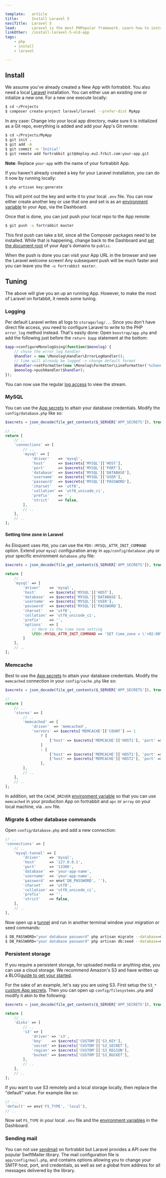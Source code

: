 ```yaml
---

template:   article
title:      Install Laravel 5
naviTitle:  Laravel 5
lead:       Laravel is the most PHPopular framework. Learn how to install and tune Laravel 5 on fortrabbit.
linkOther:  /install-laravel-5-old-app
tags:
    - php
    - install
    - laravel

---
```


Install
-------

We assume you've already created a New App with fortrabbit. You also need a local [Laravel](http://laravel.com/docs/5.1/installation) installation. You can either use an existing one or intialize a new one. For a new one execute locally:

```bash
$ cd ~/Projects
$ composer create-project laravel/laravel --prefer-dist MyApp
```

In any case: Change into your local app directory, make sure it is initialized as a Git repo, everything is added and add your App's Git remote:

```bash
$ cd ~/Projects/MyApp
$ git init .
$ git add -A
$ git commit -m 'Initial'
$ git remote add fortrabbit git@deploy.eu2.frbit.com:your-app.git
```

**Note**: Replace `your-app` with the name of your fortrabbit App.

If you haven't already created a key for your Laravel installation, you can do it now by running locally:

```bash
$ php artisan key:generate
```

This will print out the key and write it to your local `.env` file. You can now either create another key or use that one and set is as an [environment variable](/env-vars) to your App, via the Dashboard.

Once that is done, you can just push your local repo to the App remote:

```bash
$ git push -u fortrabbit master
```

This first push can take a bit, since all the Composer packages need to be installed. While that is happening, change back to the Dashboard and [set the document root](/domains#toc-set-a-custom-root-path) of your App's domains to `public`.

When the push is done you can visit your App URL in the browser and see the Laravel welcome screen! Any subsequent push will be much faster and you can leave you the `-u fortrabbit master`.

Tuning
------

The above will give you an up an running App. However, to make the most of Laravel on fortabbit, it needs some tuning.

### Logging

Per default Laravel writes all logs to `storage/log/..`. Since you don't have direct file access, you need to configure Laravel to write to the PHP `error_log` method instead. That's easily done: Open `boostrap/app.php` and add the following just before the `return $app` statement at the bottom:

```php
$app->configureMonologUsing(function($monolog) {
    // chose the error_log handler
    $handler = new \Monolog\Handler\ErrorLogHandler();
    // time will already be logged -> change default format
    $handler->setFormatter(new \Monolog\Formatter\LineFormatter('%channel%.%level_name%: %message% %context% %extra%'));
    $monolog->pushHandler($handler);
});
```

You can now use the regular [log access](logging) to view the stream.

### MySQL

You can use the [App secrets](secrets) to attain your database credentials. Modify the `config/database.php` like so:

```php
$secrets = json_decode(file_get_contents($_SERVER['APP_SECRETS']), true);

// ..
return [
    // ..
    'connections' => [
        // ..
        'mysql' => [
            'driver'    => 'mysql',
            'host'      => $secrets['MYSQL']['HOST'],
            'port'      => $secrets['MYSQL']['PORT'],
            'database'  => $secrets['MYSQL']['DATABASE'],
            'username'  => $secrets['MYSQL']['USER'],
            'password'  => $secrets['MYSQL']['PASSWORD'],
            'charset'   => 'utf8',
            'collation' => 'utf8_unicode_ci',
            'prefix'    => '',
            'strict'    => false,
        ],
        // ..
    ],
    // ..
];
```


#### Setting time zone in Laravel

As Eloquent uses `PDO`, you can use the `PDO::MYSQL_ATTR_INIT_COMMAND` option. Extend your `mysql` configuration array in `app/config/database.php` or your specific environment `database.php` file:

```php
$secrets = json_decode(file_get_contents($_SERVER['APP_SECRETS']), true);

return [
    // ..
    'mysql' => [
        'driver'    => 'mysql',
        'host'      => $secrets['MYSQL']['HOST'],
        'database'  => $secrets['MYSQL']['DATABASE'],
        'username'  => $secrets['MYSQL']['USER'],
        'password'  => $secrets['MYSQL']['PASSWORD'],
        'charset'   => 'utf8',
        'collation' => 'utf8_unicode_ci',
        'prefix'    => '',
        'options'   => [
            // Here is the time zone setting
            \PDO::MYSQL_ATTR_INIT_COMMAND => 'SET time_zone = \'+02:00\''
        ]
    ],
    // ..
];
```




### Memcache

Best to use the [App secrets](app-secrets) to attain your database credentials. Modify the `memcached` connection in your `config/cache.php` like so:

```php
$secrets = json_decode(file_get_contents($_SERVER['APP_SECRETS']), true);

// ..
return [
    // ..
    'stores' => [
        // ..
        'memcached' => [
            'driver'  => 'memcached',
            'servers' => $secrets['MEMCACHE']['COUNT'] == 1
                ? [
                    ['host' => $secrets['MEMCACHE']['HOST1'], 'port' => $secrets['MEMCACHE']['PORT1'], 'weight' => 100],
                ]
                : [
                    ['host' => $secrets['MEMCACHE']['HOST1'], 'port' => $secrets['MEMCACHE']['PORT1'], 'weight' => 100],
                    ['host' => $secrets['MEMCACHE']['HOST2'], 'port' => $secrets['MEMCACHE']['PORT2'], 'weight' => 100],
                ],
        ],
        // ..
    ],
    // ..
];
```

In addition, set the `CACHE_DRIVER` [environment variable](env-vars) so that you can use `memcached` in your produciton App on fortrabbit and `apc` or `array` on your local machine, via `.env` file.

### Migrate & other database commands

Open `config/database.php` and add a new connection:

```php
// ..
'connections' => [
    // ..
    'mysql-tunnel' => [
        'driver'    => 'mysql',
        'host'      => '127.0.0.1',
        'port'      => '13306',
        'database'  => 'your-app-name',
        'username'  => 'your-app-name',
        'password'  => env('DB_PASSWORD', ''),
        'charset'   => 'utf8',
        'collation' => 'utf8_unicode_ci',
        'prefix'    => '',
        'strict'    => false,
    ],
    // ..
],
```

Now open up a [tunnel](/mysql#toc-shell-tunnel-mysql) and run in another terminal window your migration or seed commands:

```bash
$ DB_PASSWORD="your database password" php artisan migrate --database=mysql-tunnel
$ DB_PASSWORD="your database password" php artisan db:seed --database=mysql-tunnel
```

### Persistent storage

If you require a persistent storage, for uploaded media or anything else, you can use a cloud storage. We recommend Amazon's S3 and have written up a BLOG[guide to get your started](new-app-cloud-storage-s3).

For the sake of an example, let's say you are using S3. First setup the `S3_*` [custom App secrets](/secrets#toc-adding-custom-app-secrets). Then you can open up `config/filesystems.php` and modify it akin to the following:

```php
$secrets = json_decode(file_get_contents($_SERVER['APP_SECRETS']), true);

return [
    // ..
    'disks' => [
        // ..
        's3' => [
            'driver' => 's3',
            'key'    => $secrets['CUSTOM']['S3_KEY'],
            'secret' => $secrets['CUSTOM']['S3_SECRET'],
            'region' => $secrets['CUSTOM']['S3_REGION'],
            'bucket' => $secrets['CUSTOM']['S3_BUCKET'],
        ],
        // ..
    ],
    // ..
];
```

If you want to use S3 remotely and a local storage locally, then replace the "default" value. For example like so:

```php
// ...
'default' => env('FS_TYPE', 'local'),
// ..
```

Now set `FS_TYPE` in your local `.env` file and the [environment variables](/env-vars) in the Dashboard.



### Sending mail

You can not use [sendmail](quirks#toc-mailing) on fortrabbit but Laravel provides a API over the popular SwiftMailer library. The mail configuration file is `app/config/mail.php`, and contains options allowing you to change your SMTP host, port, and credentials, as well as set a global from address for all messages delivered by the library.


